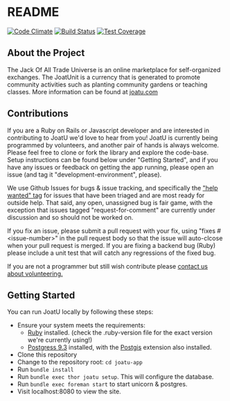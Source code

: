 README
======

[![Code Climate](https://codeclimate.com/github/joatuapp/joatu-app.png)](https://codeclimate.com/github/joatuapp/joatu-app)
[![Build Status](https://travis-ci.org/joatuapp/joatu-app.svg?branch=develop)](https://travis-ci.org/joatuapp/joatu-app)
[![Test Coverage](https://codeclimate.com/github/joatuapp/joatu-app/badges/coverage.svg)](https://codeclimate.com/github/joatuapp/joatu-app)

About the Project
-----------------
The Jack Of All Trade Universe is an online marketplace for self-organized exchanges. The JoatUnit is a currency that is generated to promote community activities such as planting community gardens or teaching classes. More information can be found at [joatu.com](http://www.joatu.com)

Contributions
-------------
If you are a Ruby on Rails or Javascript developer and are interested in contributing to JoatU we'd love to hear from you! JoatU is currently being programmed by volunteers, and another pair of hands is always welcome. Please feel free to clone or fork the library and explore the code-base. Setup instructions can be found below under "Getting Started", and if you have any issues or feedback on getting the app running, please open an issue (and tag it "development-environment", please).

We use Github Issues for bugs & issue tracking, and specifically the ["help
wanted"
tag](https://github.com/joatuapp/joatu-app/issues?q=is%3Aopen+is%3Aissue+label%3A%22help+wanted%22)
for issues that have been triaged and are most ready for outside help. That
  said, any open, unassigned bug is fair game, with the exception that issues tagged 
  "request-for-comment" are currently under discussion and so should not be
  worked on.

  If you fix an issue, please submit a pull request with your fix, using "fixes
  #\<issue-number\>" in the pull request body so that the issue will
  auto-clcose when your pull request is merged. If you are fixing a backend bug
  (Ruby) please include a unit test that will catch any regressions of the
  fixed bug.

If you are not a programmer but still wish contribute please [contact us about volunteering.](http://joatu.com/alpha/volunteer/)

Getting Started
--------------
You can run JoatU locally by following these steps:
* Ensure your system meets the requirements:
  * [Ruby](https://www.ruby-lang.org/en/) installed. (check the .ruby-version
    file for the exact version we're currently using!)
  * [Postgress 9.3](http://www.postgresql.org/download/) installed, with the [Postgis](http://postgis.net/) extension also installed.
* Clone this repository 
* Change to the repository root: `cd joatu-app`
* Run `bundle install`
* Run `bundle exec thor joatu setup`. This will configure the database.
* Run `bundle exec foreman start` to start unicorn & postgres.   
* Visit localhost:8080 to view the site.
